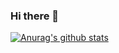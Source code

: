 ### Hi there 👋

[![Anurag's github stats](https://github-readme-stats.vercel.app/api?mastruzz=anuraghazra)](https://github.com/anuraghazra/github-readme-stats)

